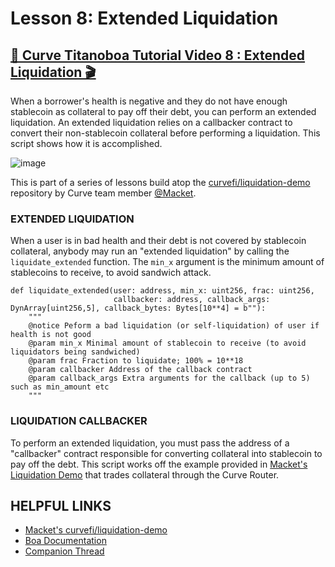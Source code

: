 # Lesson 8: Extended Liquidation 

## [🎥 Curve Titanoboa Tutorial Video 8 : Extended Liquidation 🎬](https://youtu.be/8S0mpw9d2aY)

When a borrower's health is negative and they do not have enough stablecoin as collateral to pay off their debt, you can perform an extended liquidation.  An extended liquidation relies on a callbacker contract to convert their non-stablecoin collateral before performing a liquidation.  This script shows how it is accomplished.

![image](https://github.com/user-attachments/assets/f69a148f-db90-4816-a405-11fb9b5b28dd)

This is part of a series of lessons build atop the [curvefi/liquidation-demo](https://github.com/curvefi/liquidation-demo) repository by Curve team member [@Macket](https://github.com/Macket).  


### EXTENDED LIQUIDATION 
When a user is in bad health and their debt is not covered by stablecoin collateral, anybody may run an "extended liquidation" by calling the `liquidate_extended` function.
The `min_x` argument is the minimum amount of stablecoins to receive, to avoid sandwich attack.

```
def liquidate_extended(user: address, min_x: uint256, frac: uint256,
                       callbacker: address, callback_args: DynArray[uint256,5], callback_bytes: Bytes[10**4] = b""):
    """
    @notice Peform a bad liquidation (or self-liquidation) of user if health is not good
    @param min_x Minimal amount of stablecoin to receive (to avoid liquidators being sandwiched)
    @param frac Fraction to liquidate; 100% = 10**18
    @param callbacker Address of the callback contract
    @param callback_args Extra arguments for the callback (up to 5) such as min_amount etc
    """
```


### LIQUIDATION CALLBACKER
To perform an extended liquidation, you must pass the address of a "callbacker" contract responsible for converting collateral into stablecoin to pay off the debt.
This script works off the example provided in [Macket's Liquidation Demo](https://github.com/curvefi/liquidation-demo/blob/master/contracts/HardLiquidatorCurveRouter.vy) that trades collateral through the Curve Router.

## HELPFUL LINKS

* [Macket's curvefi/liquidation-demo](https://github.com/curvefi/liquidation-demo)
* [Boa Documentation](https://titanoboa.readthedocs.io/en/latest/api.html)
* [Companion Thread](https://x.com/CurveCap/status/1859207731342889060)
